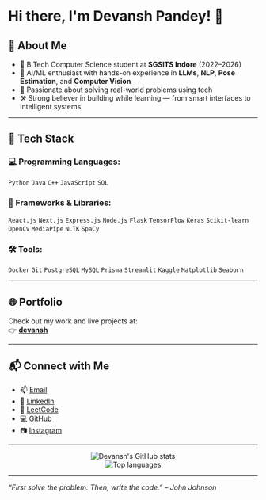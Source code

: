 # Hi there, I'm Devansh Pandey! 👋 

## 🚀 About Me

- 🔭 B.Tech Computer Science student at **SGSITS Indore** (2022–2026)
- 🤖 AI/ML enthusiast with hands-on experience in **LLMs**, **NLP**, **Pose Estimation**, and **Computer Vision**
- 🧠 Passionate about solving real-world problems using tech
- ⚒️ Strong believer in building while learning — from smart interfaces to intelligent systems

---

## 🧰 Tech Stack

### 💻 Programming Languages:
`Python` `Java` `C++` `JavaScript` `SQL`

### 🧱 Frameworks & Libraries:
`React.js` `Next.js` `Express.js` `Node.js` `Flask` `TensorFlow` `Keras` `Scikit-learn` `OpenCV` `MediaPipe` `NLTK` `SpaCy`

### 🛠 Tools:
`Docker` `Git` `PostgreSQL` `MySQL` `Prisma` `Streamlit` `Kaggle` `Matplotlib` `Seaborn`

---

## 🌐 Portfolio

Check out my work and live projects at:  
👉 [**devansh**](https://devansh-three.vercel.app/)

---

## 📬 Connect with Me

- 📫 [Email](mailto:devanshpandey8900@gmail.com)
- 💼 [LinkedIn](https://www.linkedin.com/in/devansh-pandey-43a199258/)
- 🧠 [LeetCode](https://leetcode.com/u/0801cs221047)
- 💻 [GitHub](https://github.com/devanshpandey2003)
- 📷 [Instagram](https://www.instagram.com/devansh_aka_dev?igsh=MXU0M3hkOW1mZzV3ZQ==)

---

<p align="center">
  <img src="https://github-readme-stats.vercel.app/api?username=devanshpandey2003&show_icons=true&theme=tokyonight" alt="Devansh's GitHub stats" />
  <br/>
  <img src="https://github-readme-stats.vercel.app/api/top-langs/?username=devanshpandey2003&layout=compact&theme=tokyonight" alt="Top languages" />
</p>

---

*“First solve the problem. Then, write the code.” – John Johnson*
